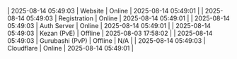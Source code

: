 | 2025-08-14 05:49:03 | Website | Online | 2025-08-14 05:49:01 |
| 2025-08-14 05:49:03 | Registration | Online | 2025-08-14 05:49:01 |
| 2025-08-14 05:49:03 | Auth Server | Online | 2025-08-14 05:49:01 |
| 2025-08-14 05:49:03 | Kezan (PvE) | Offline | 2025-08-03 17:58:02 |
| 2025-08-14 05:49:03 | Gurubashi (PvP) | Offline | N/A |
| 2025-08-14 05:49:03 | Cloudflare | Online | 2025-08-14 05:49:01 |
